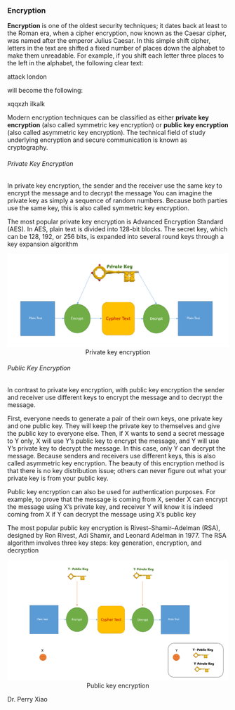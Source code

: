 ### Encryption


__Encryption__ is one of the oldest security techniques; it dates back at least to the Roman era, when a cipher encryption, now known as the Caesar cipher, was named after the emperor Julius Caesar. In this simple shift cipher, letters in the text are shifted a fixed number of places down the alphabet to make them unreadable.
For example, if you shift each letter three places to the left in the alphabet, the following clear text: 

attack london

will become the following:

xqqxzh ilkalk

Modern encryption techniques can be classified as either **private key encryption** (also called symmetric key encryption) or
**public key encryption** (also called asymmetric key encryption). The technical field of study underlying encryption and secure communication is known as cryptography.


###### Private Key Encryption
In private key encryption, the sender and the receiver use the same key to encrypt the message and to decrypt the message
You can imagine the private key as simply a sequence of random numbers. Because both parties use the same key, this is also called symmetric key encryption.

The most popular private key encryption is Advanced Encryption Standard (AES). In AES, plain text is divided into 128-bit blocks. The
secret key, which can be 128, 192, or 256 bits, is expanded into several round keys through a key expansion algorithm



<p align="center">
  <img  src="https://github.com/okansungur/drafts/blob/main/Misc/private.png"><br/>
   Private key encryption
</p>



######  Public Key Encryption
In contrast to private key encryption, with public key encryption the sender and receiver use different keys to encrypt the message and to decrypt the message.

First, everyone needs to generate a pair of their own keys, one private key and one public key. They will keep the private key to themselves and give the public key to everyone else. Then, if X wants to send a secret message to Y only, X will use Y’s public key to encrypt the message, and Y will use Y’s private key to decrypt the message. In this case, only Y can decrypt the message. Because senders and receivers use different keys, this is also called asymmetric key encryption. The beauty of this encryption method is
that there is no key distribution issue; others can never figure out what your private key is from your public key.


Public key encryption can also be used for authentication purposes. For example, to prove that the message is coming from X, sender X can encrypt
the message using X’s private key, and receiver Y will know it is indeed coming from X if Y can decrypt the message using X’s public key

The most popular public key encryption is Rivest–Shamir–Adelman (RSA), designed by Ron Rivest, Adi Shamir, and Leonard Adelman in 1977. The RSA
algorithm involves three key steps: key generation, encryption, and decryption



<p align="center">
  <img  src="https://github.com/okansungur/drafts/blob/main/Misc/public.png"><br/>
  Public key encryption
</p>



Dr. Perry Xiao
